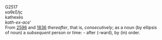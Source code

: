 <body>
  <p>G2517<br>  καθεξῆς  <br> kathexēs  <br><i>kath-ex-ace‘ </i><br>From <a href="g2596.htm">2596</a> and <a href="g1836.htm">1836</a>  <i>thereafter</i>, that is, <i>consecutively</i>; as a noun (by ellipsis of noun) a <i>subsequent</i> person or time: - after (-ward), by (in) order.<br></p>
 </body>